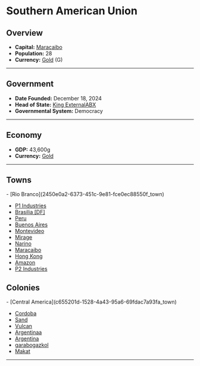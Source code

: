 <!--UNDEDITED FILE, remove this entire line if this file has been edited!-->
# <!--NAME-->Southern American Union<!--NAME-->

## Overview

- **Capital:** <!--CAPITAL_LINK-->[Maracaibo](72baae79-375b-47b2-a3f5-5b9d27233b0e_town)<!--CAPITAL_LINK-->
- **Population:** <!--POPULATION-->28<!--POPULATION-->
- **Currency:** <!--CURRENCY_LINK-->[Gold](Gold_currency)<!--CURRENCY_LINK--> (<!--CURRENCY_ABV-->G<!--CURRENCY_ABV-->)

---

## Government

- **Date Founded:** <!--FOUNDED-->December 18, 2024<!--FOUNDED-->
- **Head of State:** <!--LEADER_TITLE_LINK-->[King ExternalABX](ExternalABX_user)<!--LEADER_TITLE_LINK-->
- **Governmental System:** <!--GOVERNMENT-->Democracy<!--GOVERNMENT-->

---

## Economy

- **GDP:** <!--GDP-->43,600g<!--GDP-->
- **Currency:** <!--CURRENCY_LINK-->[Gold](Gold_currency)<!--CURRENCY_LINK-->

---

## Towns

<!--TOWNS-->- [Rio Branco](2450e0a2-6373-451c-9e81-fce0ec88550f_town)
- [P1 Industries](8d7135e4-f792-44d8-ae5b-86c1606a532b_town)
- [Brasilia [DF]](7d00bd81-085a-433a-8fb4-e309f21074eb_town)
- [Peru](754549eb-7d29-4ace-a208-d8917c17401b_town)
- [Buenos Aires](c51ea2c9-055c-4935-9fa3-78950e5d7b1c_town)
- [Montevideo](fa1976a8-09b5-4ada-b8ba-f1678e714f4a_town)
- [Mirage](54c60d40-9796-40d6-baa6-c73ae24473aa_town)
- [Narino](eed9e723-7582-45b0-baab-004668a92f5b_town)
- [Maracaibo](72baae79-375b-47b2-a3f5-5b9d27233b0e_town)
- [Hong Kong](19494718-3fbf-4834-ad2d-046cc083006e_town)
- [Amazon](f3b8a89c-269c-446c-a595-b928832b2292_town)
- [P2 Industries](96e84b9c-5849-4cdc-b9e5-c21a845f74c7_town)<!--TOWNS-->

## Colonies

<!--COLONIES-->- [Central America](c655201d-1528-4a43-95a6-69fdac7a93fa_town)
- [Cordoba](f546514e-6e2f-48f5-89b1-eac485bb5af2_town)
- [Sand](694ca300-e2e9-489c-b844-73281a095687_town)
- [Vulcan](b0ddce03-5e42-4acd-8606-d8faca0db4e5_town)
- [Argentinaa](c14e59e5-489f-48be-84c3-7976084f623a_town)
- [Argentina](4d5e84b5-6bb9-46d2-972b-ac6ad830e226_town)
- [garabogazkol](9c07ebfe-5973-4a27-ada6-ab91372e0270_town)
- [Makat](da76038a-fba7-402b-a5ce-3c2418d5a227_town)<!--COLONIES-->

---